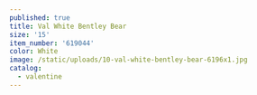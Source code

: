 ```yaml
---
published: true
title: Val White Bentley Bear
size: '15'
item_number: '619044'
color: White
image: /static/uploads/10-val-white-bentley-bear-6196x1.jpg
catalog:
  - valentine
---
```


